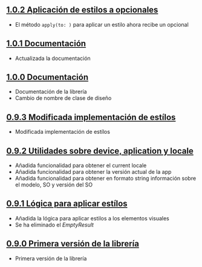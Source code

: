 ## [1.0.2 Aplicación de estilos a opcionales](https://github.com/SDOSLabs/SDOSSwiftExtension/tree/v1.0.2)

- El método `apply(to: )` para aplicar un estilo ahora recibe un opcional

## [1.0.1 Documentación](https://github.com/SDOSLabs/SDOSSwiftExtension/tree/v1.0.1)

- Actualizada la documentación

## [1.0.0 Documentación](https://github.com/SDOSLabs/SDOSSwiftExtension/tree/v1.0.0)

- Documentación de la librería
- Cambio de nombre de clase de diseño

## [0.9.3 Modificada implementación de estílos](https://github.com/SDOSLabs/SDOSSwiftExtension/tree/v0.9.3)

- Modificada implementación de estílos

## [0.9.2 Utilidades sobre device, aplication y locale](https://github.com/SDOSLabs/SDOSSwiftExtension/tree/v0.9.2)

- Añadida funcionalidad para obtener el current locale
- Añadida funcionalidad para obtener la versión actual de la app
- Añadida funcionalidad para obtener en formato string información sobre el modelo, SO y versión del SO

## [0.9.1 Lógica para aplicar estílos](https://github.com/SDOSLabs/SDOSSwiftExtension/tree/v0.9.1)

- Añadida la lógica para aplicar estilos a los elementos visuales
- Se ha eliminado el *EmptyResult*

## [0.9.0 Primera versión de la librería](https://github.com/SDOSLabs/SDOSSwiftExtension/tree/v0.9.0)

- Primera versión de la librería
